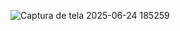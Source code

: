 ![Captura de tela 2025-06-24 185259](https://github.com/user-attachments/assets/cd5adc46-8a00-48e8-b6ca-63473ad9413e)
